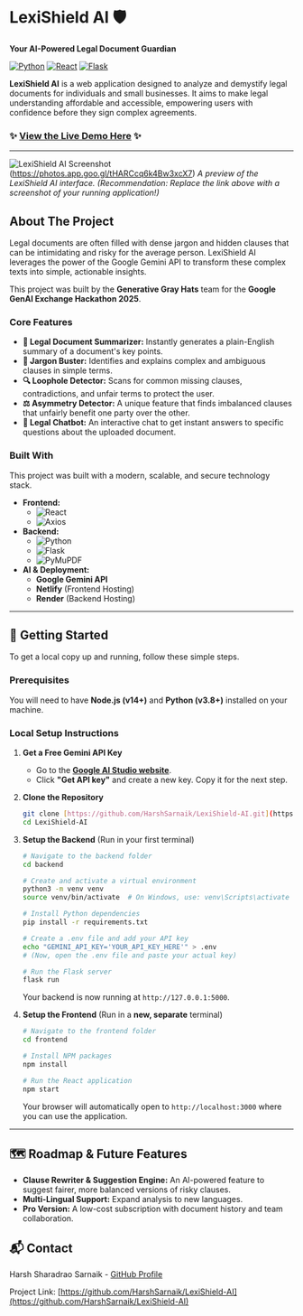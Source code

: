 # LexiShield AI 🛡️

**Your AI-Powered Legal Document Guardian**

[![Python](https://img.shields.io/badge/Python-3.11-blue?logo=python&logoColor=white)](https://www.python.org/)
[![React](https://img.shields.io/badge/React-18-blue?logo=react&logoColor=61DAFB)](https://reactjs.org/)
[![Flask](https://img.shields.io/badge/Flask-black?logo=flask&logoColor=white)](https://flask.palletsprojects.com/)

**LexiShield AI** is a web application designed to analyze and demystify legal documents for individuals and small businesses. It aims to make legal understanding affordable and accessible, empowering users with confidence before they sign complex agreements.

### ✨ **[View the Live Demo Here](https://lexishield.netlify.app/)** ✨


---

![LexiShield AI Screenshot](https://photos.app.goo.gl/3vZb181UQ1iqMKR9A)(https://photos.app.goo.gl/tHARCcq6k4Bw3xcX7)
*A preview of the LexiShield AI interface.*
*(Recommendation: Replace the link above with a screenshot of your running application!)*



## About The Project

Legal documents are often filled with dense jargon and hidden clauses that can be intimidating and risky for the average person. LexiShield AI leverages the power of the Google Gemini API to transform these complex texts into simple, actionable insights.

This project was built by the **Generative Gray Hats** team for the **Google GenAI Exchange Hackathon 2025**.

### Core Features

* **📄 Legal Document Summarizer:** Instantly generates a plain-English summary of a document's key points.
* **📖 Jargon Buster:** Identifies and explains complex and ambiguous clauses in simple terms.
* **🔍 Loophole Detector:** Scans for common missing clauses, contradictions, and unfair terms to protect the user.
* **⚖️ Asymmetry Detector:** A unique feature that finds imbalanced clauses that unfairly benefit one party over the other.
* **💬 Legal Chatbot:** An interactive chat to get instant answers to specific questions about the uploaded document.

### Built With

This project was built with a modern, scalable, and secure technology stack.

* **Frontend:**
    * ![React](https://img.shields.io/badge/-React-61DAFB?logo=react&logoColor=white)
    * ![Axios](https://img.shields.io/badge/-Axios-5A29E4?logo=axios&logoColor=white)
* **Backend:**
    * ![Python](https://img.shields.io/badge/-Python-3776AB?logo=python&logoColor=white)
    * ![Flask](https://img.shields.io/badge/-Flask-000000?logo=flask&logoColor=white)
    * ![PyMuPDF](https://img.shields.io/badge/-PyMuPDF-red)
* **AI & Deployment:**
    * **Google Gemini API**
    * **Netlify** (Frontend Hosting)
    * **Render** (Backend Hosting)

---

## 🚀 Getting Started

To get a local copy up and running, follow these simple steps.

### Prerequisites

You will need to have **Node.js (v14+)** and **Python (v3.8+)** installed on your machine.

### Local Setup Instructions

1.  **Get a Free Gemini API Key**
    * Go to the **[Google AI Studio website](https://aistudio.google.com/)**.
    * Click **"Get API key"** and create a new key. Copy it for the next step.

2.  **Clone the Repository**
    ```bash
    git clone [https://github.com/HarshSarnaik/LexiShield-AI.git](https://github.com/HarshSarnaik/LexiShield-AI.git)
    cd LexiShield-AI
    ```

3.  **Setup the Backend** (Run in your first terminal)
    ```bash
    # Navigate to the backend folder
    cd backend

    # Create and activate a virtual environment
    python3 -m venv venv
    source venv/bin/activate  # On Windows, use: venv\Scripts\activate

    # Install Python dependencies
    pip install -r requirements.txt

    # Create a .env file and add your API key
    echo "GEMINI_API_KEY='YOUR_API_KEY_HERE'" > .env
    # (Now, open the .env file and paste your actual key)

    # Run the Flask server
    flask run
    ```
    Your backend is now running at `http://127.0.0.1:5000`.

4.  **Setup the Frontend** (Run in a **new, separate** terminal)
    ```bash
    # Navigate to the frontend folder
    cd frontend

    # Install NPM packages
    npm install

    # Run the React application
    npm start
    ```
    Your browser will automatically open to `http://localhost:3000` where you can use the application.

---

## 🗺️ Roadmap & Future Features

* **Clause Rewriter & Suggestion Engine:** An AI-powered feature to suggest fairer, more balanced versions of risky clauses.
* **Multi-Lingual Support:** Expand analysis to new languages.
* **Pro Version:** A low-cost subscription with document history and team collaboration.

## 📬 Contact

Harsh Sharadrao Sarnaik - [GitHub Profile](https://github.com/HarshSarnaik)

Project Link: [https://github.com/HarshSarnaik/LexiShield-AI](https://github.com/HarshSarnaik/LexiShield-AI)
```eof
